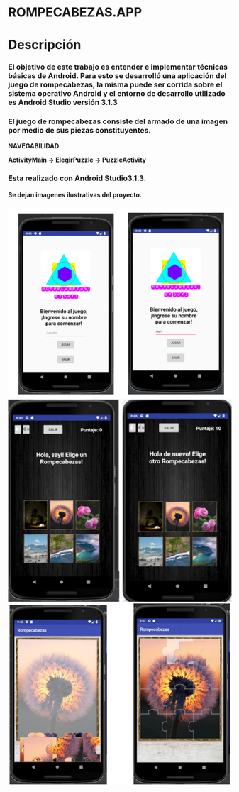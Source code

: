# ROMPECABEZAS.APP

Descripción
===========
### El objetivo de este trabajo es entender e implementar técnicas básicas de Android. Para esto se desarrolló una aplicación del juego de rompecabezas, la misma puede ser corrida sobre el sistema operativo Android y el entorno de desarrollo utilizado es Android Studio versión 3.1.3
### El juego de rompecabezas consiste del armado de una imagen por medio de sus piezas constituyentes.
**NAVEGABILIDAD**

**ActivityMain -> ElegirPuzzle -> PuzzleActivity**

### Esta realizado con **Android Studio3.1.3**. 

#### Se dejan imagenes ilustrativas del proyecto.

![Alt text](imagen1.png "inicio")
![Alt text](imagen2.png "seleccion de pieza")
![Alt text](imagen3.png "armado")
